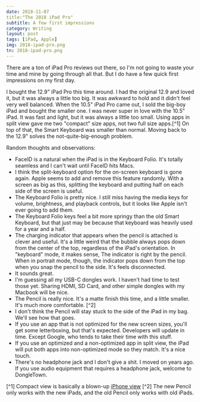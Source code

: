 ```yaml
---
date: 2018-11-07
title:"The 2018 iPad Pro"
subtitle: A few first impressions
category: Writing
layout: post
tags: [iPad, Apple]
img: 2018-ipad-pro.png
tn: 2018-ipad-pro.png
---
```


There are a ton of iPad Pro reviews out there, so I'm not going to waste your time and mine by going through all that. But I do have a few quick first impressions on my first day.
<!-- more --> 

I bought the 12.9" iPad Pro this time around. I had the original 12.9 and loved it, but it was always a little too big. It was awkward to hold and it didn't feel very well balanced. When the 10.5" iPad Pro came out, I sold the big-boy iPad and bought the smaller one. I was never super in love with the 10.5" iPad. It was fast and light, but it was always a little too small. Using apps in split view gave me two "compact" size apps, not two full size apps.[^1] On top of that, the Smart Keyboard was smaller than normal. Moving back to the 12.9" solves the not-quite-big-enough problem.

Random thoughts and observations:

 - FaceID is a natural when the iPad is in the Keyboard Folio. It's totally seamless and I can't wait until FaceID hits Macs.
 - I think the split-keyboard option for the on-screen keyboard is gone again. Apple seems to add and remove this feature randomly. With a screen as big as this, splitting the keyboard and putting half on each side of the screen is useful.
 - The Keyboard Folio is pretty nice. I still miss having the media keys for volume, brightness, and playback controls, but it looks like Apple isn't ever going to add them.
 - The Keyboard Folio keys feel a bit more springy than the old Smart Keyboard, but that just may be because that keyboard was heavily used for a year and a half.
 - The charging indicator that appears when the pencil is attached is clever and useful. It's a little weird that the bubble always pops down from the center of the top, regardless of the iPad's orientation. In "keyboard" mode, it makes sense, The indicator is right by the pencil. When in portrait mode, though, the indicator pops down from the top when you snap the pencil to the side. It's feels disconnected.
 - It sounds great.
 - I'm guessing all my USB-C dongles work. I haven't had time to test those yet. Sharing HDMI, SD Card, and other simple dongles with my Macbook will be nice.
 - The Pencil is really nice. It's a matte finish this time, and a little smaller. It's much more comfortable. [^2]
 - I don't think the Pencil will stay stuck to the side of the iPad in my bag. We'll see how that goes.
 - If you use an app that is not optimized for the new screen sizes, you'll get some letterboxing, but that's expected. Developers will update in time. Except Google, who tends to take their time with this stuff.
 - If you use an optimized and a non-optimized app in split view, the iPad will put both apps into non-optimized mode so they match. It's a nice touch.
 - There's no headphone jack and I don't give a shit. I moved on years ago. If you use audio equipment that requires a headphone jack, welcome to DongleTown.



[^1] Compact view is basically a blown-up [iPhone view](https://developer.apple.com/design/human-interface-guidelines/ios/visual-design/adaptivity-and-layout/)
[^2] The new Pencil only works with the new iPads, and the old Pencil only works with old iPads.